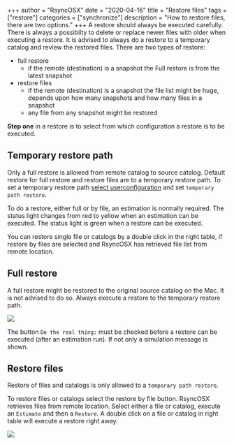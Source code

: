 +++
author = "RsyncOSX"
date = "2020-04-16"
title =  "Restore files"
tags = ["restore"]
categories = ["synchronize"]
description = "How to restore files, there are two options."
+++
A restore should always be executed carefully. There is always a possibilty to delete or replace newer files with older when executing a restore. It is advised to always do a restore to a temporary catalog and review the restored files. There are two types of restore:

- full restore
  - if the remote (destination) is a snapshot the Full restore is from the latest snapshot
- restore files
  - if the remote (destination) is a snapshot the file list might be huge, depends upon how many snapshots and how many files in a snapshot
  - any file from any snapshot might be restored

**Step one** in a restore is to select from which configuration a restore is to be executed.

## Temporary restore path

Only a full restore is allowed from remote catalog to source catalog. Default restore for full restore and restore files are to a temporary restore path. To set a temporary restore path [select userconfiguration](/post/userconfiguration/) and set `temporary path restore`.

To do a restore, either full or by file, an estimation is normally required. The status light changes from red to yellow when an estimation can be executed. The status light is green when a restore can be executed.

You can restore single file or catalogs by a double click in the right table, if restore by files are selected and RsyncOSX has retrieved file list from remote location.

## Full restore

A full restore might be restored to the original source catalog on the Mac. It is not advised to do so. Always execute a restore to the temporary restore path.

![](/images/RsyncOSX/master/restore/restore.png)

The button `Do the real thing:` must be checked before a restore can be executed (after an estimation run). If not only a simulation message is shown.

## Restore files

Restore of files and catalogs is only allowed to a `temporary path restore`.

To restore files or catalogs select the restore by file button. RsyncOSX retrieves files from remote location. Select either a file or catalog, execute an `Estimate` and then a `Restore`. A double click on a file or catalog in right table will execute a restore right away.

![](/images/RsyncOSX/master/restore/restore2.png)
